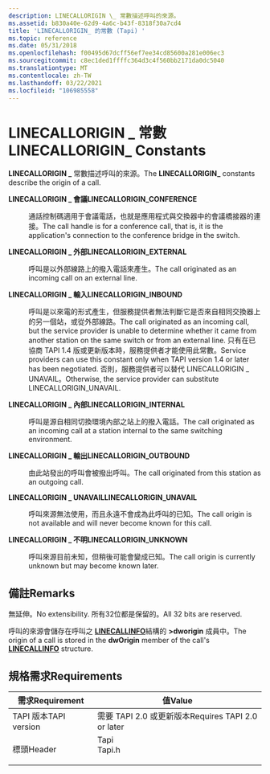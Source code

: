 ```yaml
---
description: LINECALLORIGIN \_ 常數描述呼叫的來源。
ms.assetid: b830a40e-62d9-4a6c-b43f-8318f30a7cd4
title: 'LINECALLORIGIN_ 的常數 (Tapi) '
ms.topic: reference
ms.date: 05/31/2018
ms.openlocfilehash: f00495d67dcff56ef7ee34cd85600a281e006ec3
ms.sourcegitcommit: c8ec1ded1ffffc364d3c4f560bb2171da0dc5040
ms.translationtype: MT
ms.contentlocale: zh-TW
ms.lasthandoff: 03/22/2021
ms.locfileid: "106985558"
---
```

# <a name="linecallorigin_-constants"></a><span data-ttu-id="40b06-103">LINECALLORIGIN \_ 常數</span><span class="sxs-lookup"><span data-stu-id="40b06-103">LINECALLORIGIN\_ Constants</span></span>

<span data-ttu-id="40b06-104">**LINECALLORIGIN \_** 常數描述呼叫的來源。</span><span class="sxs-lookup"><span data-stu-id="40b06-104">The **LINECALLORIGIN\_** constants describe the origin of a call.</span></span>

<dl> <dt>

<span data-ttu-id="40b06-105"><span id="LINECALLORIGIN_CONFERENCE"></span><span id="linecallorigin_conference"></span>**LINECALLORIGIN \_ 會議**</span><span class="sxs-lookup"><span data-stu-id="40b06-105"><span id="LINECALLORIGIN_CONFERENCE"></span><span id="linecallorigin_conference"></span>**LINECALLORIGIN\_CONFERENCE**</span></span>
</dt> <dd> <dl> <dt>



<span data-ttu-id="40b06-106">通話控制碼適用于會議電話，也就是應用程式與交換器中的會議橋接器的連接。</span><span class="sxs-lookup"><span data-stu-id="40b06-106">The call handle is for a conference call, that is, it is the application's connection to the conference bridge in the switch.</span></span>


</dt> </dl> </dd> <dt>

<span data-ttu-id="40b06-107"><span id="LINECALLORIGIN_EXTERNAL"></span><span id="linecallorigin_external"></span>**LINECALLORIGIN \_ 外部**</span><span class="sxs-lookup"><span data-stu-id="40b06-107"><span id="LINECALLORIGIN_EXTERNAL"></span><span id="linecallorigin_external"></span>**LINECALLORIGIN\_EXTERNAL**</span></span>
</dt> <dd> <dl> <dt>



<span data-ttu-id="40b06-108">呼叫是以外部線路上的撥入電話來產生。</span><span class="sxs-lookup"><span data-stu-id="40b06-108">The call originated as an incoming call on an external line.</span></span>


</dt> </dl> </dd> <dt>

<span data-ttu-id="40b06-109"><span id="LINECALLORIGIN_INBOUND"></span><span id="linecallorigin_inbound"></span>**LINECALLORIGIN \_ 輸入**</span><span class="sxs-lookup"><span data-stu-id="40b06-109"><span id="LINECALLORIGIN_INBOUND"></span><span id="linecallorigin_inbound"></span>**LINECALLORIGIN\_INBOUND**</span></span>
</dt> <dd> <dl> <dt>



<span data-ttu-id="40b06-110">呼叫是以來電的形式產生，但服務提供者無法判斷它是否來自相同交換器上的另一個站，或從外部線路。</span><span class="sxs-lookup"><span data-stu-id="40b06-110">The call originated as an incoming call, but the service provider is unable to determine whether it came from another station on the same switch or from an external line.</span></span> <span data-ttu-id="40b06-111">只有在已協商 TAPI 1.4 版或更新版本時，服務提供者才能使用此常數。</span><span class="sxs-lookup"><span data-stu-id="40b06-111">Service providers can use this constant only when TAPI version 1.4 or later has been negotiated.</span></span> <span data-ttu-id="40b06-112">否則，服務提供者可以替代 LINECALLORIGIN \_ UNAVAIL。</span><span class="sxs-lookup"><span data-stu-id="40b06-112">Otherwise, the service provider can substitute LINECALLORIGIN\_UNAVAIL.</span></span>


</dt> </dl> </dd> <dt>

<span data-ttu-id="40b06-113"><span id="LINECALLORIGIN_INTERNAL"></span><span id="linecallorigin_internal"></span>**LINECALLORIGIN \_ 內部**</span><span class="sxs-lookup"><span data-stu-id="40b06-113"><span id="LINECALLORIGIN_INTERNAL"></span><span id="linecallorigin_internal"></span>**LINECALLORIGIN\_INTERNAL**</span></span>
</dt> <dd> <dl> <dt>



<span data-ttu-id="40b06-114">呼叫是源自相同切換環境內部之站上的撥入電話。</span><span class="sxs-lookup"><span data-stu-id="40b06-114">The call originated as an incoming call at a station internal to the same switching environment.</span></span>


</dt> </dl> </dd> <dt>

<span data-ttu-id="40b06-115"><span id="LINECALLORIGIN_OUTBOUND"></span><span id="linecallorigin_outbound"></span>**LINECALLORIGIN \_ 輸出**</span><span class="sxs-lookup"><span data-stu-id="40b06-115"><span id="LINECALLORIGIN_OUTBOUND"></span><span id="linecallorigin_outbound"></span>**LINECALLORIGIN\_OUTBOUND**</span></span>
</dt> <dd> <dl> <dt>



<span data-ttu-id="40b06-116">由此站發出的呼叫會被撥出呼叫。</span><span class="sxs-lookup"><span data-stu-id="40b06-116">The call originated from this station as an outgoing call.</span></span>


</dt> </dl> </dd> <dt>

<span data-ttu-id="40b06-117"><span id="LINECALLORIGIN_UNAVAIL"></span><span id="linecallorigin_unavail"></span>**LINECALLORIGIN \_ UNAVAIL**</span><span class="sxs-lookup"><span data-stu-id="40b06-117"><span id="LINECALLORIGIN_UNAVAIL"></span><span id="linecallorigin_unavail"></span>**LINECALLORIGIN\_UNAVAIL**</span></span>
</dt> <dd> <dl> <dt>



<span data-ttu-id="40b06-118">呼叫來源無法使用，而且永遠不會成為此呼叫的已知。</span><span class="sxs-lookup"><span data-stu-id="40b06-118">The call origin is not available and will never become known for this call.</span></span>


</dt> </dl> </dd> <dt>

<span data-ttu-id="40b06-119"><span id="LINECALLORIGIN_UNKNOWN"></span><span id="linecallorigin_unknown"></span>**LINECALLORIGIN \_ 不明**</span><span class="sxs-lookup"><span data-stu-id="40b06-119"><span id="LINECALLORIGIN_UNKNOWN"></span><span id="linecallorigin_unknown"></span>**LINECALLORIGIN\_UNKNOWN**</span></span>
</dt> <dd> <dl> <dt>



<span data-ttu-id="40b06-120">呼叫來源目前未知，但稍後可能會變成已知。</span><span class="sxs-lookup"><span data-stu-id="40b06-120">The call origin is currently unknown but may become known later.</span></span>


</dt> </dl> </dd> </dl>

## <a name="remarks"></a><span data-ttu-id="40b06-121">備註</span><span class="sxs-lookup"><span data-stu-id="40b06-121">Remarks</span></span>

<span data-ttu-id="40b06-122">無延伸。</span><span class="sxs-lookup"><span data-stu-id="40b06-122">No extensibility.</span></span> <span data-ttu-id="40b06-123">所有32位都是保留的。</span><span class="sxs-lookup"><span data-stu-id="40b06-123">All 32 bits are reserved.</span></span>

<span data-ttu-id="40b06-124">呼叫的來源會儲存在呼叫之 [**LINECALLINFO**](/windows/desktop/api/Tapi/ns-tapi-linecallinfo)結構的 **>dworigin** 成員中。</span><span class="sxs-lookup"><span data-stu-id="40b06-124">The origin of a call is stored in the **dwOrigin** member of the call's [**LINECALLINFO**](/windows/desktop/api/Tapi/ns-tapi-linecallinfo) structure.</span></span>

## <a name="requirements"></a><span data-ttu-id="40b06-125">規格需求</span><span class="sxs-lookup"><span data-stu-id="40b06-125">Requirements</span></span>



| <span data-ttu-id="40b06-126">需求</span><span class="sxs-lookup"><span data-stu-id="40b06-126">Requirement</span></span> | <span data-ttu-id="40b06-127">值</span><span class="sxs-lookup"><span data-stu-id="40b06-127">Value</span></span> |
|-------------------------|-----------------------------------------------------------------------------------|
| <span data-ttu-id="40b06-128">TAPI 版本</span><span class="sxs-lookup"><span data-stu-id="40b06-128">TAPI version</span></span><br/> | <span data-ttu-id="40b06-129">需要 TAPI 2.0 或更新版本</span><span class="sxs-lookup"><span data-stu-id="40b06-129">Requires TAPI 2.0 or later</span></span><br/>                                             |
| <span data-ttu-id="40b06-130">標頭</span><span class="sxs-lookup"><span data-stu-id="40b06-130">Header</span></span><br/>       | <dl> <span data-ttu-id="40b06-131"><dt>Tapi</dt></span><span class="sxs-lookup"><span data-stu-id="40b06-131"><dt>Tapi.h</dt></span></span> </dl> |



 

 




